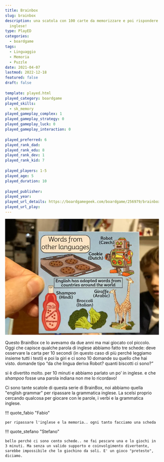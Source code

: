 ```yaml
---
title: Brainbox
slug: brainbox
description: una scatola con 100 carte da memorizzare e poi rispondere a 10 domande. In
  inglese!
type: PlayED
categories:
  - boardgame
tags:
  - Linguaggio
  - Memoria
  - Puzzle
date: 2021-04-07
lastmod: 2022-12-18
featured: false
draft: false

template: played.html
played_category: boardgame
played_skills:
  - sk_memory
played_gameplay_complex: 1
played_gameplay_strategy: 0
played_gameplay_luck: 0
played_gameplay_interaction: 0

played_preferred: 6
played_rank_dad: 
played_rank_edu: 8
played_rank_dev: 1
played_rank_kid: 7

played_players: 1-5
played_age: 5
played_duration: 10

played_publisher: 
played_year: 
played_url_details: https://boardgamegeek.com/boardgame/256979/brainbox-english
played_url_play: 
---
```


![](../../assets/img/played/boardgame/brainbox-2.webp)

Questo BrainBox ce lo avevamo da due anni ma mai giocato col piccolo.  
Oggi che capisce qualche parola di inglese abbiamo fatto tre schede: deve osservare la carta per 10 secondi (in questo caso di più perché leggiamo insieme tutti i testi) e poi la giri e ci sono 10 domande su quello che hai visto. domande tipo “da che lingua deriva Robot? quanti biscotti ci sono?”

si è divertito molto. per 10 minuti e abbiamo parlato un po’ in inglese. 
e che _shampoo_ fosse una parola indiana non me lo ricordavo!

Ci sono tante scatole di questa serie di BrainBox, noi abbiamo quella "english grammar" per ripassare la grammatica inglese. La scelsi proprio cercando qualcosa per giocare con le parole, i verbi e la grammatica inglese. 

!!! quote_fabio "Fabio"

    per ripassare l'inglese e la memoria.. ogni tanto facciamo una scheda

!!! quote_stefano "Stefano"

    bello perché ci sono cento schede.. ne fai pescare una e lo giochi in 3 minuti. Ma senza un valido supporto e coinvolgimento divertente, sarebbe impossibile che lo giochino da soli. E' un gioco "pretesto", diciamo.
